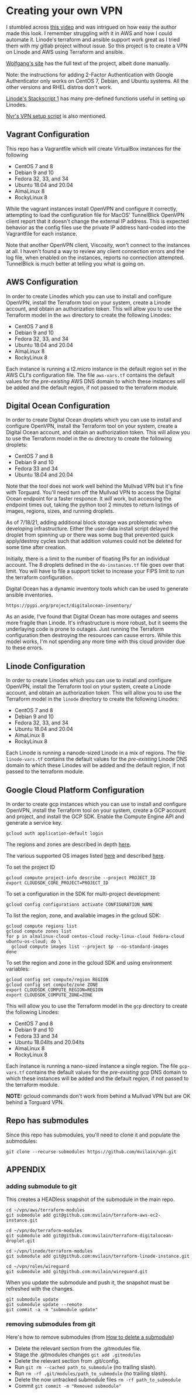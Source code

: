 # Creating your own VPN

I stumbled across [this video](https://www.youtube.com/watch?v=gxpX_mubz2A&ab_channel=Wolfgang%27sChannel) and was intrigued on how easy the author made this look.  I remember struggling with it in AWS and how I could automate it.  Linode's terraform and ansible support work great as I tried them with my gitlab project without issue.  So this project is to create a VPN on Linode and AWS using Terraform and ansible.

[Wolfgang's site](https://notthebe.ee/Creating-your-own-OpenVPN-server.html) has the full text of the project, albeit done manually.

Note: the instructions for adding 2-Factor Authentication with Google Authenticator only works on CentOS 7, Debian, and Ubuntu systems.  All the other versions and RHEL distros don't work.

[Linode's Stackscript 1](https://cloud.linode.com/stackscripts/1) has many pre-defined functions useful in setting up Linodes.

[Nyr's VPN setup script](https://raw.githubusercontent.com/Nyr/openvpn-install/master/openvpn-install.sh) is also mentioned.



## Vagrant Configuration

This repo has a Vagrantfile which will create VirtualBox instances for the following

- CentOS 7 and 8
- Debian 9 and 10
- Fedora 32, 33, and 34
- Ubuntu 18.04 and 20.04
- AlmaLinux 8
- RockyLinux 8

While the vagrant instances install OpenVPN and configure it correctly, attempting to load the configuration file for MacOS' TunnelBlick OpenVPN client report that it doesn't change the external IP address.  This is expected behavior as the config files use the private IP address hard-coded into the Vagrantfile for each instance.

Note that another OpenVPN client, Viscosity, won't connect to the instances at all. I haven't found a way to review any client connection errors and the log file, when enabled on the instances, reports no connection attempted.  TunnelBlick is much better at telling you what is going on.



## AWS Configuration

In order to create Linodes which you can use to install and configure OpenVPN, install the Terraform tool on your system, create a Linode account, and obtain an authorization token. This will allow you to use the Terraform model in the `aws` directory to create the following Linodes:

- CentOS 7 and 8
- Debian 9 and 10
- Fedora 32, 33, and 34
- Ubuntu 18.04 and 20.04
- AlmaLinux 8
- RockyLinux 8

Each instance is running a t2.micro instance in the default region set in the AWS CLI's configuration file.  The file `aws-vars.tf` contains the default values for the *pre-existing* AWS DNS domain to which these instances will be added and the default region, if not passed to the terraform module.



## Digital Ocean Configuration

In order to create Digital Ocean droplets which you can use to install and configure OpenVPN, install the Terraform tool on your system, create a Digital Ocean account, and obtain an authorization token. This will allow you to use the Terraform model in the `do` directory to create the following droplets:

- CentOS 7 and 8
- Debian 9 and 10
- Fedora 33 and 34
- Ubuntu 18.04 and 20.04

Note that the tool does not work well behind the Mullvad VPN but it's fine with Torguard. You'll need turn off the Mullvad VPN to access the Digital Ocean endpoint for a faster responce.  It *will* work, but accessing the endpoint times out, taking the python tool 2 minutes to return listings of images, regions, sizes, and running droplets.

As of 7/18/21, adding additional block storage was problematic when developing infrastructure.  Either the user-data install script delayed the droplet from spinning up or there was some bug that prevented quick apply/destroy cycles such that addition volumes could not be deleted for some time after creation.

Initially, there is a limit to the number of floating IPs for an individual account. The 8 droplets defined in the `do-instances.tf` file goes over that limit.  You will have to file a support ticket to increase your FIPS limit to run the terraform configuration.

Digital Ocean has a dynamic inventory tools which can be used to generate ansible inventories.

    https://pypi.org/project/digitalocean-inventory/

As an aside, I've found that Digital Ocean has more outages and seems more fragile than Linode.  It's infrastructure is more robust, but it seems the underlaying code is prone to outages.  Just running the Terraform configuration  then destroying the resources can cause errors.  While this model works, I'm not spending any more time with this cloud provider due to these errors.



## Linode Configuration

In order to create Linodes which you can use to install and configure OpenVPN, install the Terraform tool on your system, create a Linode account, and obtain an authorization token. This will allow you to use the Terraform model in the `linode` directory to create the following Linodes:

- CentOS 7 and 8
- Debian 9 and 10
- Fedora 32, 33, and 34
- Ubuntu 18.04 and 20.04
- AlmaLinux 8
- RockyLinux 8

Each Linode is running a nanode-sized Linode in a mix of regions.  The file `linode-vars.tf` contains the default values for the *pre-existing* Linode DNS domain to which these Linodes will be added and the default region, if not passed to the terraform module.



## Google Cloud Platform Configuration

In order to create gcp instances which you can use to install and configure OpenVPN, install the Terraform tool on your system, create a GCP account and project, and install the GCP SDK.  Enable the Compute Engine API and generate a service key.

    gcloud auth application-default login

The regions and zones are described in depth [here](https://cloud.google.com/compute/docs/gcloud-compute#set_default_zone_and_region_in_your_local_client).

The various supported OS images listed [here](https://console.cloud.google.com/compute/instanceTemplates/list(cameo:browse)?filter=solution-type:vm&filter=category:os&filter=price:free&project=eminent-century-320421&supportedpurview=project&pli=1) and described [here](https://cloud.google.com/compute/docs/images/os-details).

To set the project ID

    gcloud compute project-info describe --project PROJECT_ID
    export CLOUDSDK_CORE_PROJECT=PROJECT_ID

To set a configuration in the SDK for multi-project development:

    gcloud config configurations activate CONFIGURATION_NAME

To list the region, zone, and available images in the gcloud SDK:

    gcloud compute regions list
    gcloud compute zones list
    for p in almalinux-cloud centos-cloud rocky-linux-cloud fedora-cloud ubuntu-os-cloud; do \
      gcloud compute images list --project $p --no-standard-images
    done

To set the region and zone in the gcloud SDK and using environment variables:

    gcloud config set compute/region REGION
    gcloud config set compute/zone ZONE
    export CLOUDSDK_COMPUTE_REGION=REGION
    export CLOUDSDK_COMPUTE_ZONE=ZONE


This will allow you to use the Terraform model in the `gcp` directory to create the following Linodes:

- CentOS 7 and 8
- Debian 9 and 10
- Fedora 33 and 34
- Ubuntu 18.04lts and 20.04lts
- AlmaLinux 8
- RockyLinux 8

Each instance is running a nano-sized instance a single region.  The file `gcp-vars.tf` contains the default values for the *pre-existing* gcp DNS domain to which these instances will be added and the default region, if not passed to the terraform module.

**NOTE:** gcloud commands don't work from behind a Mullvad VPN but are OK behind a Torguard VPN.



## Repo has submodules

Since this repo has submodules, you'll need to clone it and populate the submodules:

    git clone --recurse-submodules https://github.com/mvilain/vpn.git



## APPENDIX

### adding submodule to git

This creates a HEADless snapshot of the submodule in the main repo.

    cd ~/vpn/aws/terraform-modules
    git submodule add git@github.com:mvilain/terraform-aws-ec2-instance.git
    
    cd ~/vpn/do/terraform-modules
    git submodule add git@github.com:mvilain/terraform-digitalocean-droplet.git
    
    cd ~/vpn/linode/terraform-modules
    git submodule add git@github.com:mvilain/terraform-linode-instance.git
    
    cd ~/vpn/roles/wireguard
    git submodule add git@github.com:mvilain/wireguard.git

When you update the submodule and push it, the snapshot must be refreshed with the changes.

    git submodule update
    git submodule update --remote
    git commit -a -m "submodule update"

### removing submodules from git

Here's how to remove submodules (from [How to delete a submodule](https://gist.github.com/myusuf3/7f645819ded92bda6677))

- Delete the relevant section from the .gitmodules file.
- Stage the .gitmodules changes `git add .gitmodules`
- Delete the relevant section from .git/config.
- Run `git rm --cached path_to_submodule` (no trailing slash).
- Run `rm -rf .git/modules/path_to_submodule` (no trailing slash).
- Delete the now untracked submodule files `rm -rf path_to_submodule`
- Commit `git commit -m "Removed submodule"`

